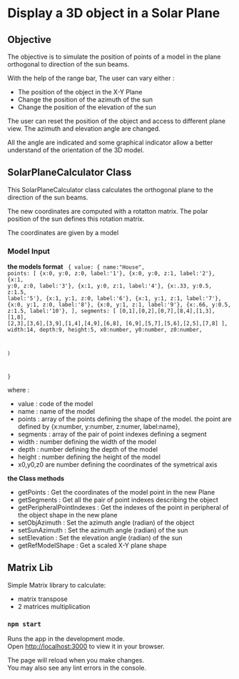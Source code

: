 # Display a 3D object in a Solar Plane

## Objective
The objective is to simulate the position of points of a model in the plane orthogonal to direction of the sun beams.

With the help of the range bar, The user can vary either :

- The position of the object in the X-Y Plane
- Change the position of the azimuth of the sun
- Change the position of the elevation of the sun

The user can reset the position of the object and access to different plane view. The azimuth and elevation angle are changed.

All the angle are indicated and some graphical indicator allow a better understand of the orientation of the 3D model.

## SolarPlaneCalculator Class

This SolarPlaneCalculator class calculates the orthogonal plane to the direction of the sun beams.

The new coordinates are computed with a rotatton matrix. The polar position of the sun defines this rotation matrix.

The coordinates are given by a model

### Model Input
__the models format__
<code>
{
    value: {
        name:"House",
        points:
        [
            {x:0, y:0, z:0, label:'1'},
            {x:0, y:0, z:1, label:'2'},
            {x:1, y:0, z:0, label:'3'},
            {x:1, y:0, z:1, label:'4'},
            {x:.33, y:0.5, z:1.5, label:'5'},
            {x:1, y:1, z:0, label:'6'},
            {x:1, y:1, z:1, label:'7'},
            {x:0, y:1, z:0, label:'8'},
            {x:0, y:1, z:1, label:'9'},
            {x:.66, y:0.5, z:1.5, label:'10'},
        ],
        segments:
        [
            [0,1],[0,2],[0,7],[8,4],[1,3],[1,8],
            [2,3],[3,6],[3,9],[1,4],[4,9],[6,8],
            [6,9],[5,7],[5,6],[2,5],[7,8]
        ],
        width:14,
        depth:9,
        height:5,
        x0:number,
        y0:number,
        z0:number,

    }
}
</code>

where :

- value : code of the model
- name : name of the model
- points : array of the points defining the shape of the model. the point are defined by {x:number, y:number, z:numer, label:name},
- segments : array of the pair of point indexes defining a segment
- width : number defining the width of the model
- depth : number defining the depth of the model
- height : number defining the height of the model
- x0,y0,z0 are number defining the coordinates of the symetrical axis 


__the Class methods__
- getPoints :  Get the coordinates of the model point in the new Plane
- getSegments : Get all the pair of point indexes describing the object
- getPeripheralPointIndexes :  Get the indexes of the point in peripheral of the object shape in the new plane
- setObjAzimuth : Set the azimuth angle (radian) of the object
- setSunAzimuth : Set the azimuth angle (radian) of the sun
- setElevation : Set the elevation angle (radian) of the sun
- getRefModelShape : Get a scaled X-Y plane shape

## Matrix Lib
Simple Matrix library to calculate:
- matrix transpose
- 2 matrices multiplication

### `npm start` 
 
Runs the app in the development mode.\
Open [http://localhost:3000](http://localhost:3000) to view it in your browser.

The page will reload when you make changes.\
You may also see any lint errors in the console.

